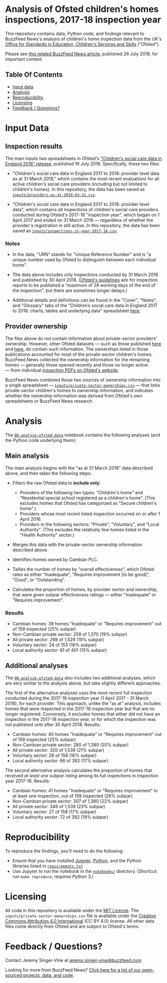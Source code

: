 # Analysis of Ofsted children's homes inspections, 2017-18 inspection year

This repository contains data, Python code, and findings relevant to BuzzFeed News's analysis of children's home inspection data from the UK's [Office for Standards in Education, Children's Services and Skills](https://www.gov.uk/government/organisations/ofsted) ("Ofsted").

Please see [this related BuzzFeed News article]( https://www.buzzfeed.com/richholmes/care-price), published 26 July 2018, for important context.

## Table Of Contents

- [Input data](#input-data)
- [Analysis](#analysis)
- [Reproducibility](#reproducibility)
- [Licensing](#licensing)
- [Feedback / Questions?](#feedback--questions)

# Input Data

## Inspection results

The main inputs two spreadsheets in Ofsted's ["Children's social care data in England 2018" release](https://www.gov.uk/government/statistics/childrens-social-care-data-in-england-2018), published 19 July 2018. Specifically, these two files:

- "Children's social care data in England 2017 to 2018: provider level data as at 31 March 2018," which contains the most recent evaluations for all active children's social care providers (including but not limited to children's homes). In this repository, the data has been saved as [`inputs/providers-as-at-2018-03-31.csv`](inputs/providers-as-at-2018-03-31.csv).

- "Children's social care data in England 2017 to 2018: provider level data", which contains *all* inspections of children's social care providers conducted during Ofsted's 2017-18 "inspection year", which began on 1 April 2017 and ended on 31 March 2018 — regardless of whether the provider's registration is still active. In this repository, the data has been saved as [`inputs/inspections-in-year-2017-18.csv`](inputs/inspections-in-year-2017-18.csv).

### Notes

- In the data, "URN" stands for "Unique Reference Number" and is "a unique number used by Ofsted to distinguish between each individual home".

- The data above includes only inspections conducted by 31 March 2018 and published by 30 April 2018.  ([Ofsted's guidelines](https://www.gov.uk/guidance/social-care-common-inspection-framework-sccif-children-s-homes-including-secure-children-s-homes/11-timeframe) aim for inspection reports to be published a "maximum of 28 working days of the end of the inspection", but there are sometimes longer delays.)

- Additional details and definitions can be found in the "Cover", "Notes", and "Glossary" tabs of the "Children’s social care data in England 2017 to 2018: charts, tables and underlying data" spreadsheet [here](https://www.gov.uk/government/statistics/childrens-social-care-data-in-england-2018).

## Provider ownership

The files above do not contain information about private-sector providers' ownership. However, other Ofsted datasets — such as those published [here](https://www.gov.uk/government/publications/local-authority-and-childrens-homes-in-england-inspections-and-outcomes/local-authority-and-childrens-homes-in-england-inspections-and-outcomes-autumn-2017-main-findings) and [here](https://www.gov.uk/government/statistical-data-sets/quarterly-management-information-ofsteds-childrens-homes-inspection-outcomes), do contain such information. The ownerships listed in those publications accounted for most of the private-sector children's homes. BuzzFeed News collected the ownership information for the remaining homes — generally those opened recently and those no longer active — from individual [inspection PDFs on Ofsted's website](https://reports.beta.ofsted.gov.uk/). 

BuzzFeed News combined those two sources of ownership information into a single spreadsheet — [`inputs/private-sector-ownerships.csv`](inputs/private-sector-ownerships.csv) — that links private-sector children's homes to ownership information, and indicates whether the ownership information was derived from Ofsted's own spreadsheets or BuzzFeed News research.

# Analysis

The [`00-analyze-ofsted-data`](notebooks/00-analyze-ofsted-data.ipynb) notebook contains the following analyses (and the Python code underlying them):

## Main analysis

The main analysis begins with the "as at 31 March 2018" data described above, and then takes the following steps:

- Filters the raw Ofsted data to __include only__:
    - Providers of the following two types: "Children's home" and "Residential special school registered as a children's home". (This excludes homes that Ofsted has categorized as "Secure children's home".)
    - Providers whose most recent listed inspection occurred on or after 1 April 2016.
    - Providers in the following sectors: "Private", "Voluntary", and "Local Authority". (This excludes the relatively few homes listed in the "Health Authority" sector.)

- Merges this data with the private-sector ownership information described above.

- Identifies homes owned by Cambian PLC.

- Tallies the number of homes by "overall effectiveness", which Ofsted rates as either "Inadequate", "Requires improvement [to be good]", "Good", or "Outstanding".

- Calculates the proportion of homes, by provider sector and ownership, that were given subpar effectiveness ratings — either "Inadequate" or "Requires improvement".

### Results

- Cambian homes: 39 homes "Inadequate" or "Requires improvement" out of 159 inspected (25% subpar)
- Non-Cambian private sector: 259 of 1,370 (19% subpar)
- All private sector: 298 of 1,529 (19% subpar)
- Voluntary sector: 24 of 153 (16% subpar)
- Local authority sector: 61 of 401 (15% subpar)


## Additional analyses

The [`00-analyze-ofsted-data`](notebooks/00-analyze-ofsted-data.ipynb) also includes two additional analyses, which are very similar to the analysis above, but take slightly different approaches.

The first of the alternative analyses uses the most recent full inspection conducted during the 2017-18 inspection year (1 April 2017 - 31 March 2018), for each provider. This approach, unlike the “as at” analysis, includes homes that were inspected in the 2017-18 inspection year but that are no longer registered. Conversely, it excludes homes that either did not have an inspection in the 2017-18 inspection year, or for which the inspection was not published until after 30 April 2018. Results:

- Cambian homes: 40 homes "Inadequate" or "Requires improvement" out of 159 inspected (25% subpar)
- Non-Cambian private sector: 280 of 1,380 (20% subpar)
- All private sector: 320 of 1,539 (21% subpar)
- Voluntary sector: 26 of 158 (16% subpar)
- Local authority sector: 66 of 392 (17% subpar)


The second alternative analysis calculates the proportion of homes that received *at least one subpar rating* among its full inspections in inspection year 2017-18. Results:

- Cambian homes: 41 homes "Inadequate" or "Requires improvement" in at least one inspection, out of 159 inspected (26% subpar)
- Non-Cambian private sector: 307 of 1,380 (22% subpar)
- All private sector: 348 of 1,539 (23% subpar)
- Voluntary sector: 27 of 158 (17% subpar)
- Local authority sector: 72 of 392 (18% subpar)

# Reproducibility

To reproduce the findings, you'll need to do the following:

- Ensure that you have installed [Jupyter](http://jupyter.org/), [Python](https://www.python.org/), and the Python libraries listed in [`requirements.txt`](requirements.txt)
- Use Jupyter to run the notebook in the [`notebooks/`](notebooks/) directory. (Shortcut: run `make reproduce`; requires Python 3.)

# Licensing

All code in this repository is available under the [MIT License](https://opensource.org/licenses/MIT). The `inputs/private-sector-ownerships.csv` file is available under the [Creative Commons Attribution 4.0 International](https://creativecommons.org/licenses/by/4.0/) (CC BY 4.0) license. All other data files come directly from Ofsted and are subject to Ofsted's terms. 

# Feedback / Questions?

Contact Jeremy Singer-Vine at [jeremy.singer-vine@buzzfeed.com](jeremy.singer-vine@buzzfeed.com).

Looking for more from BuzzFeed News? [Click here for a list of our open-sourced projects, data, and code](https://github.com/BuzzFeedNews/everything).
